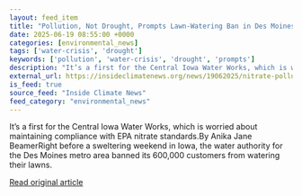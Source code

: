 ```yaml
---
layout: feed_item
title: "Pollution, Not Drought, Prompts Lawn-Watering Ban in Des Moines"
date: 2025-06-19 08:55:00 +0000
categories: [environmental_news]
tags: ['water-crisis', 'drought']
keywords: ['pollution', 'water-crisis', 'drought', 'prompts']
description: "It’s a first for the Central Iowa Water Works, which is worried about maintaining compliance with EPA nitrate standards"
external_url: https://insideclimatenews.org/news/19062025/nitrate-pollution-prompts-des-moines-watering-ban/
is_feed: true
source_feed: "Inside Climate News"
feed_category: "environmental_news"
---
```


It’s a first for the Central Iowa Water Works, which is worried about maintaining compliance with EPA nitrate standards.By Anika Jane BeamerRight before a sweltering weekend in Iowa, the water authority for the Des Moines metro area banned its 600,000 customers from watering their lawns.&nbsp;

[Read original article](https://insideclimatenews.org/news/19062025/nitrate-pollution-prompts-des-moines-watering-ban/)
